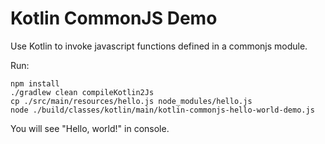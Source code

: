 Kotlin CommonJS Demo
=======================

Use Kotlin to invoke javascript functions defined in a commonjs module.


Run:

```
npm install
./gradlew clean compileKotlin2Js
cp ./src/main/resources/hello.js node_modules/hello.js
node ./build/classes/kotlin/main/kotlin-commonjs-hello-world-demo.js
```

You will see "Hello, world!" in console.


